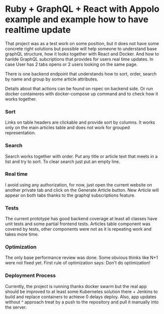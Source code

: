 # Ruby + GraphQL + React with Appolo example and example how to have realtime update

That project was as a test work on some position, but it does not have some concrete right solutions
but possible will help someone to understand base graphQL structure, how it looks together with React
and Docker. And how to hanlde GraphQL subcriptions that provides for users real time updates. In case 
User has 2 tabs opens or 2 users looking on the same page.

There is one backend endpoint that understands how to sort, order, search by name and group by some article attributes.

Details about that actions can be found on rspec on backend side. Or run docker containeres with docker-compose up command and to check 
how it works together.

### Sort
Links on table headers are clickable and provide sort by columns. It works only on the main articles table and does not work for grouped representation.

### Search
Search works together with order. Put any title or article text that meets in a list and try to sort.
To clear search just put an empty line.

### Real time
I avoid using any authorization, for now, just open the current website on another private tab and click on the Generate Article button. 
New Article will appear on both tabs thanks to the graphql subscriptions feature. 

### Tests
The current prototype has good backend coverage at least all classes have unit tests and some partial frontend tests. Articles table component was covered by tests, other components were not as it is repeating work and takes more time.

### Optimization
The only base performance review was done. Some obvious thinks like N+1 were not fixed yet. First rule of optimization says: Don't do optimization!

### Deployment Process
Currently, the project is running thanks docker swarm but the real app should be improved to at least some Kubernetes solution there + 
Jenkins to build and replace containers to achieve 0 delays deploy.
Also, app updates without ^ approach treat by a push to the repository and pull it manually into the server.
